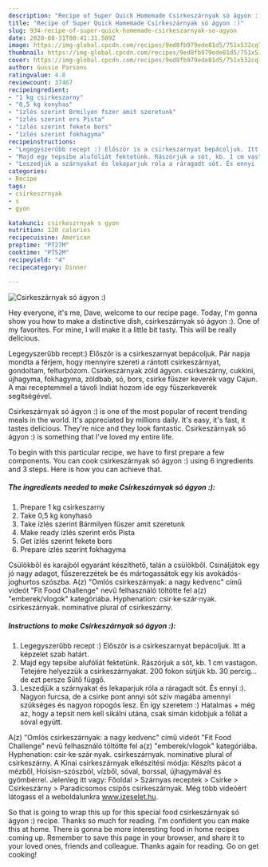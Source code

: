 ```yaml
---
description: "Recipe of Super Quick Homemade Csirkeszárnyak só ágyon :)"
title: "Recipe of Super Quick Homemade Csirkeszárnyak só ágyon :)"
slug: 934-recipe-of-super-quick-homemade-csirkeszarnyak-so-agyon
date: 2020-08-31T00:41:31.589Z
image: https://img-global.cpcdn.com/recipes/9ed8fb979ede81d5/751x532cq70/csirkeszarnyak-so-agyon-recept-foto.jpg
thumbnail: https://img-global.cpcdn.com/recipes/9ed8fb979ede81d5/751x532cq70/csirkeszarnyak-so-agyon-recept-foto.jpg
cover: https://img-global.cpcdn.com/recipes/9ed8fb979ede81d5/751x532cq70/csirkeszarnyak-so-agyon-recept-foto.jpg
author: Gussie Parsons
ratingvalue: 4.8
reviewcount: 37467
recipeingredient:
- "1 kg csirkeszarny"
- "0,5 kg konyhas"
- "ízlés szerint Brmilyen fszer amit szeretunk"
- "ízlés szerint ers Pista"
- "ízlés szerint fekete bors"
- "ízlés szerint fokhagyma"
recipeinstructions:
- "Legegyszerűbb recept :) Először is a csirkeszarnyat bepácoljuk. Itt a képzelet szab határt."
- "Majd egy tepsibe alufóliát fektetünk. Rászórjuk a sót, kb. 1 cm vastagon. Tetejére helyezzük a csirkeszárnyakat. 200 fokon sütjük kb. 30 percig... de ezt persze Sütő függő."
- "Leszedjük a szárnyakat és lekaparjuk róla a ráragadt sót. És ennyi :). Nagyon furcsa, de a csirke pont annyi sót szív magába amennyi szükséges és nagyon ropogós lesz. Én így szeretem :) Hatalmas + még az, hogy a tepsit nem kell sikálni utána, csak simán kidobjuk a fóliát a sóval együtt."
categories:
- Recipe
tags:
- csirkeszrnyak
- s
- gyon

katakunci: csirkeszrnyak s gyon 
nutrition: 120 calories
recipecuisine: American
preptime: "PT27M"
cooktime: "PT52M"
recipeyield: "4"
recipecategory: Dinner

---
```



![Csirkeszárnyak só ágyon :)](https://img-global.cpcdn.com/recipes/9ed8fb979ede81d5/751x532cq70/csirkeszarnyak-so-agyon-recept-foto.jpg)

Hey everyone, it's me, Dave, welcome to our recipe page. Today, I'm gonna show you how to make a distinctive dish, csirkeszárnyak só ágyon :). One of my favorites. For mine, I will make it a little bit tasty. This will be really delicious.

Legegyszerűbb recept:) Először is a csirkeszarnyat bepácoljuk. Pár napja mondta a férjem, hogy mennyire szereti a rántott csirkeszárnyat, gondoltam, felturbózom. Csirkeszárnyak zöld ágyon. csirkeszárny, cukkini, újhagyma, fokhagyma, zöldbab, só, bors, csirke fűszer keverék vagy Cajun. A mai receptemmel a távoli Indiát hozom ide egy fűszerkeverék segítségével.

Csirkeszárnyak só ágyon :) is one of the most popular of recent trending meals in the world. It's appreciated by millions daily. It's easy, it's fast, it tastes delicious. They're nice and they look fantastic. Csirkeszárnyak só ágyon :) is something that I've loved my entire life.


To begin with this particular recipe, we have to first prepare a few components. You can cook csirkeszárnyak só ágyon :) using 6 ingredients and 3 steps. Here is how you can achieve that.

<!--inarticleads1-->

##### The ingredients needed to make Csirkeszárnyak só ágyon :):

1. Prepare 1 kg csirkeszarny
1. Take 0,5 kg konyhasó
1. Take ízlés szerint Bármilyen fűszer amit szeretunk
1. Make ready ízlés szerint erős Pista
1. Get ízlés szerint fekete bors
1. Prepare ízlés szerint fokhagyma


Csülökből és karajból egyaránt készíthető, talán a csülökből. Csináljátok egy jó nagy adagot, fűszerezzétek be és mártogassátok egy kis avokádós-joghurtos szószba. A(z) &#34;Omlós csirkeszárnyak: a nagy kedvenc&#34; című videót &#34;Fit Food Challenge&#34; nevű felhasználó töltötte fel a(z) &#34;emberek/vlogok&#34; kategóriába. Hyphenation: csir‧ke‧szár‧nyak. csirkeszárnyak. nominative plural of csirkeszárny. 

<!--inarticleads2-->

##### Instructions to make Csirkeszárnyak só ágyon :):

1. Legegyszerűbb recept :) Először is a csirkeszarnyat bepácoljuk. Itt a képzelet szab határt.
1. Majd egy tepsibe alufóliát fektetünk. Rászórjuk a sót, kb. 1 cm vastagon. Tetejére helyezzük a csirkeszárnyakat. 200 fokon sütjük kb. 30 percig... de ezt persze Sütő függő.
1. Leszedjük a szárnyakat és lekaparjuk róla a ráragadt sót. És ennyi :). Nagyon furcsa, de a csirke pont annyi sót szív magába amennyi szükséges és nagyon ropogós lesz. Én így szeretem :) Hatalmas + még az, hogy a tepsit nem kell sikálni utána, csak simán kidobjuk a fóliát a sóval együtt.


A(z) &#34;Omlós csirkeszárnyak: a nagy kedvenc&#34; című videót &#34;Fit Food Challenge&#34; nevű felhasználó töltötte fel a(z) &#34;emberek/vlogok&#34; kategóriába. Hyphenation: csir‧ke‧szár‧nyak. csirkeszárnyak. nominative plural of csirkeszárny. A Kínai csirkeszárnyak elkészítési módja: Készíts pácot a mézből, Hoisisn-szószból, vízből, sóval, borssal, újhagymával és gyömbérrel. Jelenleg itt vagy: Főoldal &gt; Szárnyas receptek &gt; Csirke &gt; Csirkeszárny &gt; Paradicsomos csípős csirkeszárnyak. Még több videóért látogass el a weboldalunkra www.izeselet.hu. 

So that is going to wrap this up for this special food csirkeszárnyak só ágyon :) recipe. Thanks so much for reading. I'm confident you can make this at home. There is gonna be more interesting food in home recipes coming up. Remember to save this page in your browser, and share it to your loved ones, friends and colleague. Thanks again for reading. Go on get cooking!
